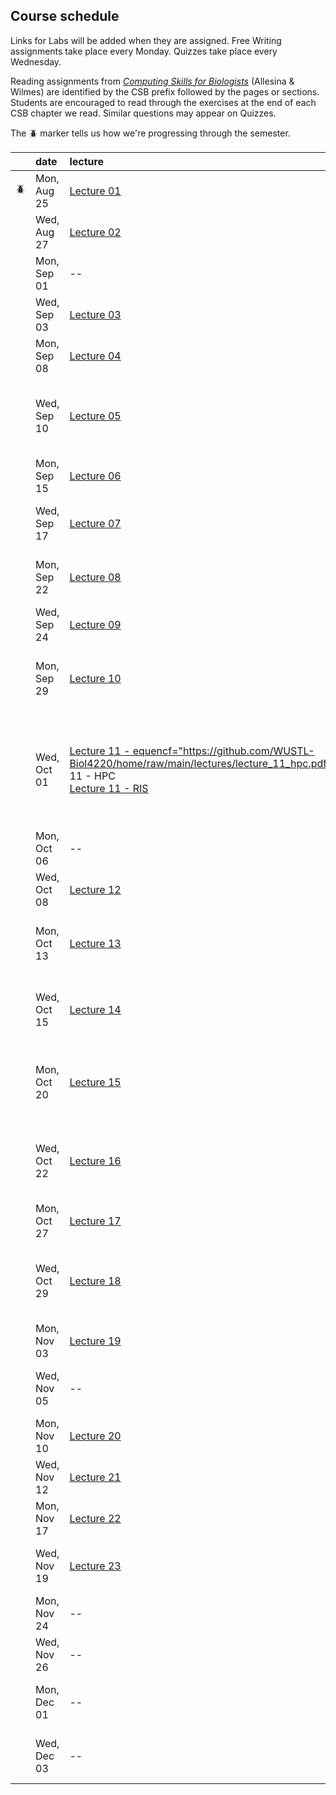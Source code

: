 
## Course schedule

Links for Labs will be added when they are assigned. Free Writing assignments take place every Monday. Quizzes take place every Wednesday.

Reading assignments from [*Computing Skills for Biologists*](https://computingskillsforbiologists.com/) (Allesina & Wilmes) are identified by the CSB prefix followed by the pages or sections. Students are encouraged to read through the exercises at the end of each CSB chapter we read. Similar questions may appear on Quizzes.

The 🪲 marker tells us how we're progressing through the semester.

|         | date         | lecture | lab     | reading | topics |
| :-:     | :--          | :-      |   :-    | :--     | :--    |
|    🪲   | Mon, Aug 25  | <a href="https://github.com/WUSTL-Biol4220/home/raw/main/lectures/lecture_01.pdf">Lecture 01</a> | [Lab 01](labs/lab_01.md) | CSB 0.1 - 0.5 | Unix: orientation |
|         | Wed, Aug 27  | <a href="https://github.com/WUSTL-Biol4220/home/raw/main/lectures/lecture_02.pdf">Lecture 02</a> | [Lab 02](labs/lab_02.md) | CSB 1.1 - 1.5.1 | Unix: commands, filesystem |
|         | Mon, Sep 01  | -- | -- | -- | **No class: Labor Day** |
|         | Wed, Sep 03  | <a href="https://github.com/WUSTL-Biol4220/home/raw/main/lectures/lecture_03.pdf">Lecture 03</a> | Lab 03 | CSB 2.1 - 2.5 | Unix: git |
|         | Mon, Sep 08  | <a href="https://github.com/WUSTL-Biol4220/home/raw/main/lectures/lecture_04.pdf">Lecture 04</a> | Lab 04 | CSB 1.5.2 - 1.6.6 | Unix: text, pipes, redirects |
|         | Wed, Sep 10  | <a href="https://github.com/WUSTL-Biol4220/home/raw/main/lectures/lecture_05.pdf">Lecture 05</a> | Lab 05 | -- | Unix: text formats, pipelines<br>Biology: sequence data | 
|         | Mon, Sep 15  | <a href="https://github.com/WUSTL-Biol4220/home/raw/main/lectures/lecture_06.pdf">Lecture 06</a> | Lab 06 | CSB 1.6.7 - 1.10 | Unix: shell scripts  |
|         | Wed, Sep 17  | <a href="https://github.com/WUSTL-Biol4220/home/raw/main/lectures/lecture_07.pdf">Lecture 07</a> | Lab 07 | <a href="https://www.nature.com/scitable/topicpage/basic-local-alignment-search-tool-blast-29096/">BLAST overview</a><br><a href="https://www.ncbi.nlm.nih.gov/books/NBK179288/">EDirect tools</a><br>(optional) | Biology: GenBank, BLAST |
|         | Mon, Sep 22  | <a href="https://github.com/WUSTL-Biol4220/home/raw/main/lectures/lecture_08.pdf">Lecture 08</a> | Lab 08 | <a href="https://github.com/WUSTL-Biol4220/home/raw/main/assets/papers/loytynoja_goldman_prank_2008_science.pdf">PRANK paper</a> | Biology: molecular sequence alignment |
|         | Wed, Sep 24  | <a href="https://github.com/WUSTL-Biol4220/home/raw/main/lectures/lecture_09.pdf">Lecture 09</a> | Lab 09 | CSB 5.1 - 5.9 | Unix: regular expressions, regex match |
|         | Mon, Sep 29  | <a href="https://github.com/WUSTL-Biol4220/home/raw/main/lectures/lecture_10.pdf">Lecture 10</a> | Lab 10 | -- | Unix: more regex, find-replace,<br>group capture, sed |
|         | Wed, Oct 01  | <a href="https://github.com/WUSTL-Biol4220/home/raw/main/lectures/lecture_11_seq.pdf">Lecture 11 - equencf="https://github.com/WUSTL-Biol4220/home/raw/main/lectures/lecture_11_hpc.pdf">Lecture 11 - HPC</a><br><a href="https://github.com/WUSTL-Biol4220/home/raw/main/lectures/lecture_11_ris.pdf">Lecture 11 - RIS</a>  | [Lab 11](labs/lab_11.md) | -- | Sequencing technologies<br>Computing on server clusters<br>**Course project: overview**<br>(<a href="https://github.com/WUSTL-Biol4220/home/blob/main/course_project.md">link</a>) |
|         | Mon, Oct 06  | -- | -- | -- | **No class: Fall Break** |
|         | Wed, Oct 08  | <a href="https://github.com/WUSTL-Biol4220/home/raw/main/lectures/lecture_12.pdf">Lecture 12</a> | Lab 12 | <a href="https://github.com/WUSTL-Biol4220/home/raw/main/assets/papers/yang_rannala_2012_nature_reviews_genetics.pdf">phylogenetics paper</a> | Biology: molecular phylogenetics | 
|         | Mon, Oct 13  | <a href="https://github.com/WUSTL-Biol4220/home/raw/main/lectures/lecture_13.pdf">Lecture 13</a> | Lab 13 | CSB 3.1 - 3.3.5, 3.6.1, 4.2.1 | Python: variables, operators,<br>if-statements, functions  |
|         | Wed, Oct 15  |<a href="https://github.com/WUSTL-Biol4220/home/raw/main/lectures/lecture_14.pdf">Lecture 14</a>  | Lab 14 | CSB 3.4, 3.6.2                | Python: containers, loops, strings,<br>script arguments |
|         | Mon, Oct 20  |<a href="https://github.com/WUSTL-Biol4220/home/raw/main/lectures/lecture_15.pdf">Lecture 15</a>  | Lab 15 | CSB 4.2.2 - 4.4               | Python: file handling, modules,<br>system calls, more with containers |
|         | Wed, Oct 22  | <a href="https://github.com/WUSTL-Biol4220/home/raw/main/lectures/lecture_16.pdf">Lecture 16</a> | Lab 16 | -- | Biology: sequence stats <br>**Course project: approvals** |
|         | Mon, Oct 27  |  <a href="https://github.com/WUSTL-Biol4220/home/raw/main/lectures/lecture_17.pdf">Lecture 17</a>| Lab 17 | CSB 6.4 | Python: Biopython |
|         | Wed, Oct 29  |  <a href="https://github.com/WUSTL-Biol4220/home/raw/main/lectures/lecture_18.pdf">Lecture 18</a>| Lab 18 | <a href="https://github.com/WUSTL-Biol4220/home/raw/main/assets/papers/rougier_et_al_2014_plos_comp_biol.pdf">data viz paper</a> | Python: Jupyter, Matplotlib<br>**Course project: check-in** |
|         | Mon, Nov 03  | <a href="https://github.com/WUSTL-Biol4220/home/raw/main/lectures/lecture_19.pdf">Lecture 19</a> | Lab 19 | -- | Biology: genome assembly |
|         | Wed, Nov 05  | -- | -- | -- | **Course project: free day**<br>(no quiz) |
|         | Mon, Nov 10  | <a href="https://github.com/WUSTL-Biol4220/home/raw/main/lectures/lecture_20.pdf">Lecture 20</a> | Lab 20 | CSB 6.1 - 6.2.2 | Python: NumPy   |
|         | Wed, Nov 12  | <a href="https://github.com/WUSTL-Biol4220/home/raw/main/lectures/lecture_21.pdf">Lecture 21</a> | Lab 21 | CSB 6.3 | Python: Pandas  |
|         | Mon, Nov 17  | <a href="https://github.com/WUSTL-Biol4220/home/raw/main/lectures/lecture_22.pdf">Lecture 22</a> | Lab 22 | -- | Biology: protein evolution |
|         | Wed, Nov 19  | <a href="https://github.com/WUSTL-Biol4220/home/raw/main/lectures/lecture_23.pdf">Lecture 23</a> | Lab 23 | CSB 6.2.3 - 6.2.5 | Python: SciPy <br>**Course project: check-in**|
|         | Mon, Nov 24  | -- | -- | -- | **Course project: free day** |
|         | Wed, Nov 26  | -- | -- | -- | **No class: Thanksgiving** |
|         | Mon, Dec 01  | -- | -- | -- | **Course project:**<br>**presentations 1 to 10**  |
|         | Wed, Dec 03  | -- | -- | -- | **Course project:**<br>**presentations 11 to 20**  |
